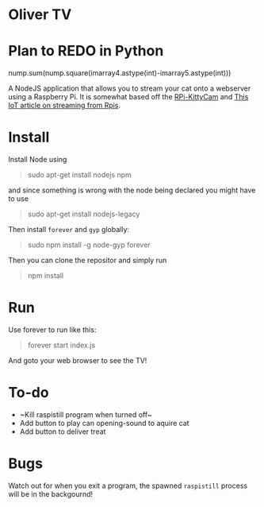 # Oliver TV

# Plan to REDO in Python

nump.sum(nump.square(imarray4.astype(int)-imarray5.astype(int)))


A NodeJS application that allows you to stream your cat onto a webserver using a Raspberry Pi. It is somewhat based off the [RPi-KittyCam](https://github.com/schollz/RPi-KittyCam) and [This IoT article on streaming from Rpis](http://thejackalofjavascript.com/rpi-live-streaming).

# Install

Install Node using

> sudo apt-get install nodejs npm

and since something is wrong with the node being declared you might have to use

> sudo apt-get install nodejs-legacy

Then install ``forever`` and ``gyp`` globally:

> sudo npm install -g node-gyp forever

Then you can clone the repositor and simply run

> npm install

# Run

Use forever to run like this:

> forever start index.js

And goto your web browser to see the TV!

# To-do

- ~Kill raspistill program when turned off~
- Add button to play can opening-sound to aquire cat
- Add button to deliver treat


# Bugs

Watch out for when you exit a program, the spawned ``raspistill`` process will be in the backgournd!
